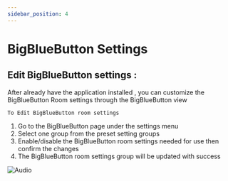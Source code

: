 ```yaml
---
sidebar_position: 4
---
```


# BigBlueButton Settings

## Edit BigBlueButton settings :

After already have the application installed , you can customize the BigBlueButton Room settings through the BigBlueButton view

`To Edit BigBlueButton room settings`

1. Go to the BigBlueButton page under the settings menu
2. Select one group from the preset setting groups
3. Enable/disable the BigBlueButton room settings needed for use then confirm the changes
4. The BigBlueButton room settings group will be updated with success

![Audio](/img/Audio.png)
